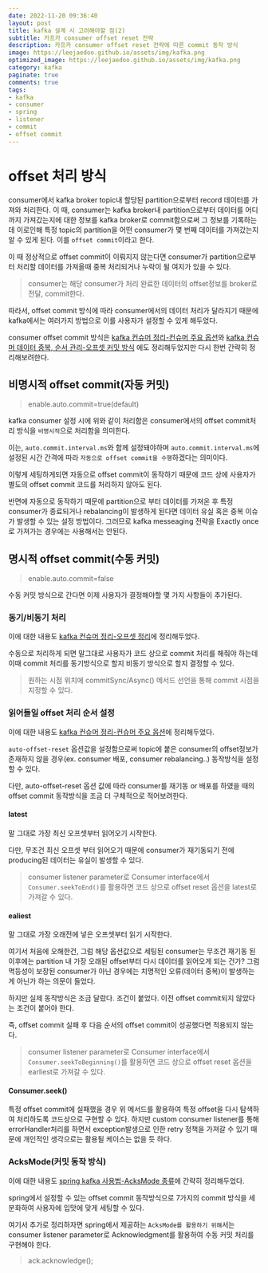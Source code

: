 ```yaml
---
date: 2022-11-20 09:36:40
layout: post
title: kafka 설계 시 고려해야할 점(2)
subtitle: 카프카 consumer offset reset 전략
description: 카프카 consumer offset reset 전략에 따른 commit 동작 방식
image: https://leejaedoo.github.io/assets/img/kafka.png
optimized_image: https://leejaedoo.github.io/assets/img/kafka.png
category: kafka
paginate: true
comments: true
tags:
- kafka
- consumer
- spring
- listener
- commit
- offset commit
---
```


# offset 처리 방식

consumer에서 kafka broker topic내 할당된 partition으로부터 record 데이터를 가져와 처리한다. 이 때, consumer는 kafka broker내 partition으로부터 데이터를 어디까지 가져갔는지에 대한 정보를 kafka broker로 commit함으로써 그 정보를 기록하는데 이로인해 특정 topic의 partition을 어떤 consumer가 몇 번째 데이터를 가져갔는지 알 수 있게 된다. 이를 `offset commit`이라고 한다.

이 때 정상적으로 offset commit이 이뤄지지 않는다면 consumer가 partition으로부터 처리할 데이터를 가져올때 중복 처리되거나 누락이 될 여지가 있을 수 있다.

> consumer는 해당 consumer가 처리 완료한 데이터의 offset정보를 broker로 전달, commit한다. 

따라서, offset commit 방식에 따라 consumer에서의 데이터 처리가 달라지기 때문에 kafka에서는 여러가지 방법으로 이를 사용자가 설정할 수 있게 해두었다.

consumer offset commit 방식은 [kafka 컨슈머 정리-컨슈머 주요 옵션](https://leejaedoo.github.io/consumer/#%EC%BB%A8%EC%8A%88%EB%A8%B8-%EC%A3%BC%EC%9A%94-%EC%98%B5%EC%85%98)와 [kafka 컨슈머 데이터 중복, 순서 관리-오프셋 커밋 방식](https://leejaedoo.github.io/producer_consumer/#%EC%98%A4%ED%94%84%EC%85%8B-%EC%BB%A4%EB%B0%8B-%EB%B0%A9%EC%8B%9D) 에도 정리해두었지만 다시 한번 간략히 정리해보려한다.

## 비명시적 offset commit(자동 커밋)

> enable.auto.commit=true(default)

kafka consumer 설정 시에 위와 같이 처리함은 consumer에서의 offset commit처리 방식을 `비명시적`으로 처리함을 의미한다.

이는, `auto.commit.interval.ms`와 함께 설정돼야하며 `auto.commit.interval.ms`에 설정된 시간 간격에 따라 `자동으로 offset commit을 수행`하겠다는 의미이다.

이렇게 세팅하게되면 자동으로 offset commit이 동작하기 때문에 코드 상에 사용자가 별도의 offset commit 코드를 처리하지 않아도 된다.

반면에 자동으로 동작하기 때문에 partition으로 부터 데이터를 가져온 후 특정 consumer가 종료되거나 rebalancing이 발생하게 된다면 데이터 유실 혹은 중복 이슈가 발생할 수 있는 설정 방법이다. 그러므로 kafka messeaging 전략을 Exactly once로 가져가는 경우에는 사용해서는 안된다.

## 명시적 offset commit(수동 커밋)

> enable.auto.commit=false

수동 커밋 방식으로 간다면 이제 사용자가 결정해야할 몇 가지 사항들이 추가된다.

### 동기/비동기 처리

이에 대한 내용도 [kafka 컨슈머 정리-오프셋 정리](https://leejaedoo.github.io/consumer/#%EC%98%A4%ED%94%84%EC%85%8B-%EC%BB%A4%EB%B0%8B)에 정리해두었다.

수동으로 처리하게 되면 말그대로 사용자가 코드 상으로 commit 처리를 해줘야 하는데 이때 commit 처리를 동기방식으로 할지 비동기 방식으로 할지 결정할 수 있다.

> 원하는 시점 위치에 commitSync/Async() 메서드 선언을 통해 commit 시점을 지정할 수 있다.

### 읽어들일 offset 처리 순서 설정

이에 대한 내용도 [kafka 컨슈머 정리-컨슈머 주요 옵션](https://leejaedoo.github.io/consumer/#%EC%BB%A8%EC%8A%88%EB%A8%B8-%EC%A3%BC%EC%9A%94-%EC%98%B5%EC%85%98)에 정리해두었다.

`auto-offset-reset` 옵션값을 설정함으로써 topic에 붙은 consumer의 offset정보가 존재하지 않을 경우(ex. consumer 배포, consumer rebalancing..) 동작방식을 설정할 수 있다.

다만, auto-offset-reset 옵션 값에 따라 consumer를 재기동 or 배포를 하였을 때의 offset commit 동작방식을 조금 더 구체적으로 적어보려한다.

#### latest

말 그대로 가장 최신 오프셋부터 읽어오기 시작한다.

다만, 무조건 최신 오프셋 부터 읽어오기 때문에 consumer가 재기동되기 전에 producing된 데이터는 유실이 발생할 수 있다.

> consumer listener parameter로 Consumer interface에서 `Consumer.seekToEnd()`를 활용하면 코드 상으로 offset reset 옵션을 latest로 가져갈 수 있다.

#### ealiest

말 그대로 가장 오래전에 넣은 오프셋부터 읽기 시작한다.

여기서 처음에 오해한건, 그럼 해당 옵션값으로 세팅된 consumer는 무조건 재기동 된 이후에는 partition 내 가장 오래된 offset부터 다시 데이터를 읽어오게 되는 건가? 그럼 멱등성이 보장된 consumer가 아닌 경우에는 치명적인 오류(데이터 중복)이 발생하는게 아닌가 하는 의문이 들었다.

하지만 실제 동작방식은 조금 달랐다. 조건이 붙었다. 이전 offset commit되지 않았다는 조건이 붙어야 한다.

즉, offset commit 실패 후 다음 순서의 offset commit이 성공했다면 적용되지 않는다.

> consumer listener parameter로 Consumer interface에서 `Consumer.seekToBeginning()`를 활용하면 코드 상으로 offset reset 옵션을 earliest로 가져갈 수 있다.

#### Consumer.seek()

특정 offset commit에 실패했을 경우 위 메서드를 활용하여 특정 offset을 다시 탐색하여 처리하도록 코드상으로 구현할 수 있다. 하지만 custom consumer listener를 통해 errorHandler처리를 하면서 exception발생으로 인한 retry 정책을 가져갈 수 있기 때문에 개인적인 생각으로는 활용될 케이스는 없을 듯 하다.

### AcksMode(커밋 동작 방식)

이에 대한 내용도 [spring kafka 사용법-AcksMode 종류](https://leejaedoo.github.io/spring_kafka/#acksmode-%EC%A2%85%EB%A5%98)에 간략히 정리해두었다.

spring에서 설정할 수 있는 offset commit 동작방식으로 7가지의 commit 방식을 세분화하여 사용자에 입맛에 맞게 세팅할 수 있다.

여기서 추가로 정리하자면 spring에서 제공하는 `AcksMode를 활용하기 위해`서는 consumer listener parameter로 Acknowledgment를 활용하여 수동 커밋 처리를 구현해야 한다.

> ack.acknowledge();




